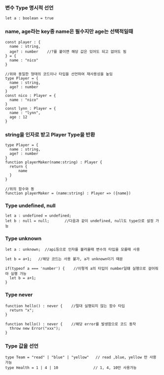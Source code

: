 
### 변수 Type 명시적 선언

```tsx
let a : boolean = true
```

### name, age라는 key중 name은 필수지만 age는 선택적일때

```tsx
const player : {
  name : string,
  age? : number    //?를 붙이면 해당 값은 있어도 되고 없어도 됨
} = {
  name : "nico"
}

//위와 동일한 형태의 코드이나 타입을 선언하여 재사용성을 높임
type Player = {
  name : string,
  age? : number 
}
const nico : Player = {
  name : "nico"
}
const lynn : Player = {
  name : "lynn",
  age : 12
}
```

### string을 인자로 받고 Player Type을 반환

```tsx
type Player = {
  name : string,
  age? : number 
}
function playerMaker(name:string) : Player {
  return {
	  name
  }
}

//위의 함수와 동
function playerMaker = (name:string) : Player => ({name})
```

### Type undefined, null

```tsx
let a : undefined = undefined;
let b : null = null;       //다음과 같이 undefined, null도 type으로 설정 가능
```

### Type unknown

```tsx
let a : unknown;  //api등으로 인자를 불러올때 변수의 타입을 모를때 사용

let b = a+1;   //해당 코드는 사용 불가, a가 unknown이기 때문

if(typeof a === 'number') {    //이렇게 a의 타입이 number일떄 실행으로 걸어줘야 실행 가능 
  let b = a+1;       
}
```

### Type never

```tsx
function hello() : never {    //절대 실행되지 않는 함수 타입
  return "x";
}

function hello() : never {    //해당 error를 발생함으로 코드 동작  
  throw new Error("xxx");
}
```

### Type 값을 선언
```tsx
type Team = "read" | "blue" | "yellow"   // read ,blue, yellow 만 사용 가능
type Health = 1 | 4 | 10                // 1, 4, 10만 사용가능
```
